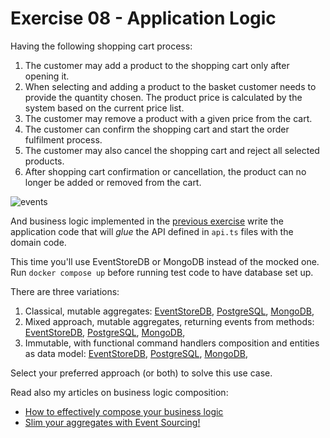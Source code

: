 # Exercise 08 - Application Logic

Having the following shopping cart process:

1. The customer may add a product to the shopping cart only after opening it.
2. When selecting and adding a product to the basket customer needs to provide the quantity chosen. The product price is calculated by the system based on the current price list.
3. The customer may remove a product with a given price from the cart.
4. The customer can confirm the shopping cart and start the order fulfilment process.
5. The customer may also cancel the shopping cart and reject all selected products.
6. After shopping cart confirmation or cancellation, the product can no longer be added or removed from the cart.

![events](./assets/events.jpg)

And business logic implemented in the [previous exercise](../e05_business_logic/) write the application code that will _glue_ the API defined in `api.ts` files with the domain code.

This time you'll use EventStoreDB or MongoDB instead of the mocked one. Run `docker compose up` before running test code to have database set up.

There are three variations:

1. Classical, mutable aggregates: [EventStoreDB](./esdb/mutable/), [PostgreSQL](./postgresql/mutable/), [MongoDB](./mongodb/mutable/),
2. Mixed approach, mutable aggregates, returning events from methods: [EventStoreDB](./esdb/mixed/), [PostgreSQL](./postgresql/mixed/), [MongoDB](./mongodb/mixed/),
3. Immutable, with functional command handlers composition and entities as data model: [EventStoreDB](./esdb/immutable/), [PostgreSQL](./postgresql/immutable/), [MongoDB](./mongodb/immutable/),

Select your preferred approach (or both) to solve this use case.

Read also my articles on business logic composition:

- [How to effectively compose your business logic](https://event-driven.io/en/how_to_effectively_compose_your_business_logic//?utm_source=eventsourcing_jvm?utm_campaign=workshop)
- [Slim your aggregates with Event Sourcing!](https://event-driven.io/en/slim_your_entities_with_event_sourcing/?utm_source=eventsourcing_jvm?utm_campaign=workshop)
